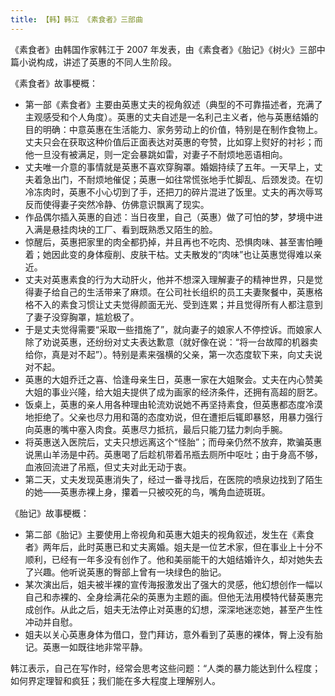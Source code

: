 ```yaml
---
title: 【韩】韩江 《素食者》三部曲
---
```


《素食者》由韩国作家韩江于 2007 年发表，由《素食者》《胎记》《树火》三部中篇小说构成，讲述了英惠的不同人生阶段。

《素食者》故事梗概：
  - 第一部《素食者》主要由英惠丈夫的视角叙述（典型的不可靠描述者，充满了主观感受和个人角度）。英惠的丈夫自述是一名利己主义者，他与英惠结婚的目的明确：中意英惠在生活能力、家务劳动上的价值，特别是在制作食物上。丈夫只会在获取这种价值后正面表达对英惠的夸赞，比如穿上熨好的衬衫；而他一旦没有被满足，则一定会暴跳如雷，对妻子不耐烦地恶语相向。
  - 丈夫唯一介意的事情就是英惠不喜欢穿胸罩。婚姻持续了五年。一天早上，丈夫着急出门，不耐烦地催促；英惠一如往常慌张地手忙脚乱、后颈发烫。在切冷冻肉时，英惠不小心切到了手，还把刀的碎片混进了饭里。丈夫的再次辱骂反而使得妻子突然冷静、仿佛意识飘离了现实。
  - 作品偶尔插入英惠的自述：当日夜里，自己（英惠）做了可怕的梦，梦境中进入满是悬挂肉块的工厂、看到既熟悉又陌生的脸。
  - 惊醒后，英惠把家里的肉全都扔掉，并且再也不吃肉、恐惧肉味、甚至害怕睡着；她因此变的身体瘦削、皮肤干枯。丈夫散发的“肉味”也让英惠觉得难以亲近。
  - 丈夫对英惠素食的行为大动肝火，他并不想深入理解妻子的精神世界，只是觉得妻子给自己的生活带来了麻烦。在公司社长组织的员工夫妻聚餐中，英惠格格不入的素食习惯让丈夫觉得颜面无光、受到连累；并且觉得所有人都注意到了妻子没穿胸罩，尴尬极了。
  - 于是丈夫觉得需要“采取一些措施了”，就向妻子的娘家人不停控诉。而娘家人除了劝说英惠，还纷纷对丈夫表达歉意（就好像在说：“将一台故障的机器卖给你，真是对不起”）。特别是素来强横的父亲，第一次态度软下来，向丈夫说对不起。
  - 英惠的大姐乔迁之喜、恰逢母亲生日，英惠一家在大姐聚会。丈夫在内心赞美大姐的事业兴隆，给大姐夫提供了成为画家的经济条件，还拥有高超的厨艺。
  - 饭桌上，英惠的亲人用各种理由轮流劝说她不再坚持素食，但英惠都态度冷漠地拒绝了。父亲也尽力用和蔼的态度劝说，但在遭拒后辄即暴怒，用暴力强行向英惠的嘴中塞入肉食。英惠尽力抵抗，最后只能刀猛力刺向手腕。
  - 将英惠送入医院后，丈夫只想远离这个“怪胎”；而母亲仍然不放弃，欺骗英惠说黑山羊汤是中药。英惠喝了后趁机带着吊瓶去厕所中呕吐；由于身高不够，血液回流进了吊瓶，但丈夫对此无动于衷。
  - 第二天，丈夫发现英惠消失了，经过一番寻找后，在医院的喷泉边找到了陌生的她——英惠赤裸上身，攥着一只被咬死的鸟，嘴角血迹斑斑。

《胎记》故事梗概：
  - 第二部《胎记》主要使用上帝视角和英惠大姐夫的视角叙述，发生在《素食者》两年后，此时英惠已和丈夫离婚。姐夫是一位艺术家，但在事业上十分不顺利，已经有一年多没有创作了。他和美丽能干的大姐结婚许久，却对她失去了兴趣。他听说英惠的臀部上曾有一块绿色的胎记。
  - 某次演出后，姐夫被半裸的宣传海报激发出了强大的灵感，他幻想创作一幅以自己和赤裸的、全身绘满花朵的英惠为主题的画。但他无法用模特代替英惠完成创作。从此之后，姐夫无法停止对英惠的幻想，深深地迷恋她，甚至产生性冲动并自慰。
  - 姐夫以关心英惠身体为借口，登门拜访，意外看到了英惠的裸体，臀上没有胎记。英惠一如既往地非常平静。

韩江表示，自己在写作时，经常会思考这些问题：“人类的暴力能达到什么程度；如何界定理智和疯狂；我们能在多大程度上理解别人。